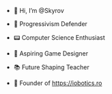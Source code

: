 
- 👋 Hi, I’m @Skyrov

- 🧭 Progressivism Defender 
- 📟 Computer Science Enthusiast
- 👾 Aspiring Game Designer
- 📚 Future Shaping Teacher
- 👑 Founder of https://iobotics.ro

<!---
Skyrov01/Skyrov01 is a ✨ special ✨ repository because its `README.md` (this file) appears on your GitHub profile.
You can click the Preview link to take a look at your changes.
--->
